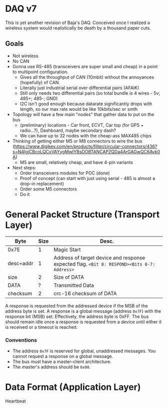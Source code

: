 # DAQ v7

This is yet another revision of Baja's DAQ. Conceived once I realized a wireless system would realistically be death by
a thousand paper cuts.

## Goals

- Not wireless
- No CAN
- Gonna use RS-485 (transceivers are super small and cheap) in a point to multipoint configuration.
    - Gives all the throughput of CAN (10mbit) without the annoyances (hopefully) of CAN.
    - Literally just industrial serial over differential pairs (AFAIK)
    - Still only needs two differential pairs (so total bundle is 4 wires - 5v; 485+; 485-; GND)
    - I2C isn't good enough because datarate significantly drops with length, so our max rate would be like 10kbits/sec
      or smth
- Topology will have a few main "nodes" that gather data to put on the bus
    - (preliminary) locations - Car front, ECVT, Car top (for GPS + radio...?), Dashboard, maybe secondary dash?
    - We can have up to 32 nodes with the cheap-ass MAX485 chips
- Thinking of getting either M5 or M8 connectors to wire the
  bus (https://www.digikey.com/en/products/filter/circular-connectors/436?s=N4IgjCBcoLQCxVAYygMwIYBsDOBTANCAPZQDa4ArGAGwQC6Avk0A)
    - M5 are small, relatively cheap, and have 4-pin variants
- Next steps:
    - Order transceivers modules for POC (done)
    - Proof of concept (can start with just using serial - 485 is almost a drop-in replacement)
    - Order some M5 connectors
    - Do it

# General Packet Structure (Transport Layer)

| Byte | Size | Desc. |
|---|---|---|
| 0x7E | 1 | Magic Start |
| desc+addr | 1 | Address of target device and response expected flag. `<Bit 8: RESPOND><Bits 0-7: Address>` |
| size | 2 | Size of DATA |
| DATA | ? | Transmitted Data |
| checksum | 2 | crc-16 checksum of DATA |

A response is requested from the addressed device if the MSB of the address byte is set. A response is a global
message (address `0x7F`) with the response bit (MSB) set. Effectively, the address byte is 0xFF. The bus should remain
idle once a response is requested from a device until either it is received or a timeout is reached.

### Conventions

- The address `0x7F` is reserved for global, unaddressed messages. You cannot request a response on a global message.
- The bus must have a master-client architecture.
- The master's address should be `0x00`.

# Data Format (Application Layer)

Heartbeat
